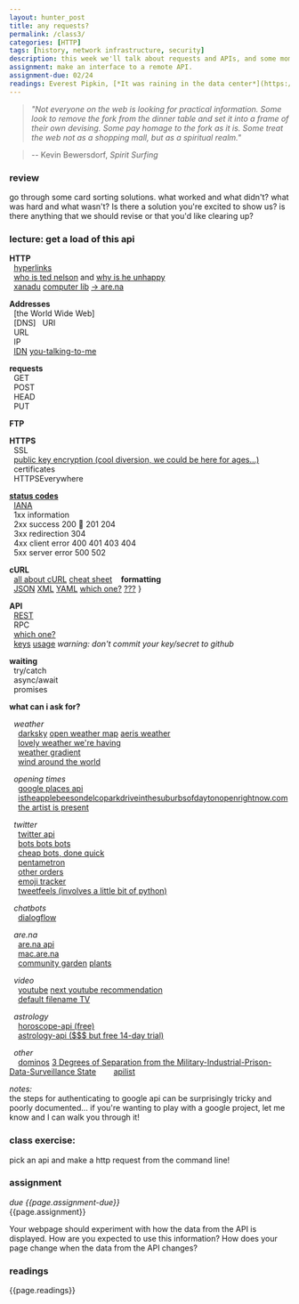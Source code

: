 ```yaml
---  
layout: hunter_post  
title: any requests?  
permalink: /class3/  
categories: [HTTP]
tags: [history, network infrastructure, security]
description: this week we'll talk about requests and APIs, and some moments in internet history. We'll learn to use some command line tools, and talk about some interesting uses of data.
assignment: make an interface to a remote API.
assignment-due: 02/24
readings: Everest Pipkin, [*It was raining in the data center*](https://medium.com/s/story/it-was-raining-in-the-data-center-9e1525c37cc3)<br>Julian Oliver, [*Stealth Infrastructure*](https://rhizome.org/editorial/2014/may/20/stealth-infrastructure/)
---  
```


>*"Not everyone on the web is looking for practical information. Some look to remove the fork from the dinner table and set it into a frame of their own devising. Some pay homage to the fork as it is. Some treat the web not as a shopping mall, but as a spiritual realm."*  

>-- Kevin Bewersdorf, *Spirit Surfing*  

<!--more-->

### review  
go through some card sorting solutions. what worked and what didn't? what was hard and what wasn't? Is there a solution you're excited to show us? is there anything that we should revise or that you'd like clearing up?  

### lecture: get a load of this api  

**HTTP**  
  [hyperlinks](https://en.wikipedia.org/wiki/Hyperlink)  
  [who is ted nelson](http://www.hyperland.com/Tedpage-D285) and [why is he unhappy](https://web.archive.org/web/20071009230444/http://www.disenchanted.com/dis/technology/xanadu.html)  
  [xanadu](http://xanadu.com/xUniverse-D6) [computer lib](http://worrydream.com/refs/Nelson-ComputerLibDreamMachines1975.pdf) [-> are.na](https://walkerart.org/magazine/counter-currents-are-na-on-ted-nelsons-computer-libdream-machines)  

**Addresses**  
  [the World Wide Web]  
  [DNS]
  URI  
  URL  
  IP  
  [IDN](http://idn.jodi.org) [you-talking-to-me](http://you-talking-to-me.com)  

**requests**  
  GET  
  POST  
  HEAD  
  PUT  

**FTP**  

**HTTPS**  
  SSL  
  [public key encryption (cool diversion, we could be here for ages...)](https://en.wikipedia.org/wiki/Public-key_cryptography)  
  certificates  
  HTTPSEverywhere  

[**status codes**](https://en.wikipedia.org/wiki/List_of_HTTP_status_codes)  
  [IANA](https://en.wikipedia.org/wiki/Internet_Assigned_Numbers_Authority)  
  1xx information  
  2xx success 200 🎉 201 204  
  3xx redirection  304  
  4xx client error  400 401 403 404  
  5xx server error  500 502  
  
**cURL**  
  [all about cURL](https://bagder.gitbook.io/everything-curl/cmdline) [cheat sheet](https://devhints.io/curl)
  
**formatting**  
  [JSON](https://www.json.org/json-en.html) [XML](https://en.wikipedia.org/wiki/XML) [YAML](https://yaml.org) [which one?](https://stackoverflow.com/questions/3951047/xml-vs-yaml-vs-json) [???](https://stackoverflow.com/questions/1726802/what-is-the-difference-between-yaml-and-json)
}

**API**  
  [REST](https://en.wikipedia.org/wiki/Representational_state_transfer)  
  RPC  
  [which one?](https://www.smashingmagazine.com/2016/09/understanding-rest-and-rpc-for-http-apis/)  
  [keys](https://stackoverflow.com/questions/1453073/what-is-an-api-key) [usage](https://cloud.google.com/endpoints/docs/openapi/when-why-api-key) *warning: don't commit your key/secret to github*  

**waiting**  
  try/catch  
  async/await  
  promises

**what can i ask for?**  

  *weather*  
    [darksky](https://darksky.net/dev/docs) [open weather map](https://openweathermap.org/api) [aeris weather](https://www.aerisweather.com)  
    [lovely weather we're having](https://glander.itch.io/lovely-weather-were-having)  
    [weather gradient](http://weathergradient.com)  
    [wind around the world](https://www.synopticoffice.com/project/the-wind/)  

  *opening times*  
    [google places api](https://developers.google.com/places/web-service/intro)  
    [istheapplebeesondelcoparkdriveinthesuburbsofdaytonopenrightnow.com](http://istheapplebeesondelcoparkdrinthesuburbsofdaytonopenrightnow.com)  
    [the artist is present](http://www.pippinbarr.com/games/theartistispresent/TheArtistIsPresent.html)  

  *twitter*  
    [twitter api](https://developer.twitter.com)  
    [bots bots bots](https://botwiki.org/bots/twitterbots/)  
    [cheap bots, done quick](http://cheapbotsdonequick.com)  
    [pentametron](https://twitter.com/pentametron)  
    [other orders](https://lav.io/projects/other-orders/)  
    [emoji tracker](http://emojitracker.com)  
    [tweetfeels (involves a little bit of python)](https://github.com/uclatommy/tweetfeels)  

  *chatbots*  
    [dialogflow](https://dialogflow.com/docs/reference/agent/)  

  *are.na*  
    [are.na api](https://dev.are.na/documentation)  
    [mac.are.na](https://mac.are.na)  
    [community garden](https://garden-for-the-book.are.na) [plants](https://www.are.na/are-na-review/community-garden-s9wioauhmh4)  

  *video*    
    [youtube](https://developers.google.com/youtube/v3/) [next youtube recommendation](https://github.com/pnbt/youtube-explore)  
    [default filename TV](http://defaultfile.name)  

  *astrology*  
    [horoscope-api (free)](https://github.com/sumitgohil/horoscope-api)  
    [astrology-api ($$$ but free 14-day trial)](https://www.astrologyapi.com)  

  *other*  
    [dominos](https://www.npmjs.com/package/dominos) [3 Degrees of Separation from the Military-Industrial-Prison-Data-Surveillance State](http://linkedd.s3.amazonaws.com/index.html)    
    [apilist](https://apilist.fun)  

*notes:*   
the steps for authenticating to google api can be surprisingly tricky and poorly documented... if you're wanting to play with a google project, let me know and I can walk you through it!  

### class exercise:  
pick an api and make a http request from the command line!  

### assignment  
*due {{page.assignment-due}}*<br>
{{page.assignment}}

Your webpage should experiment with how the data from the API is displayed. How are you expected to use this information? How does your page change when the data from the API changes?

### readings  
{{page.readings}}
